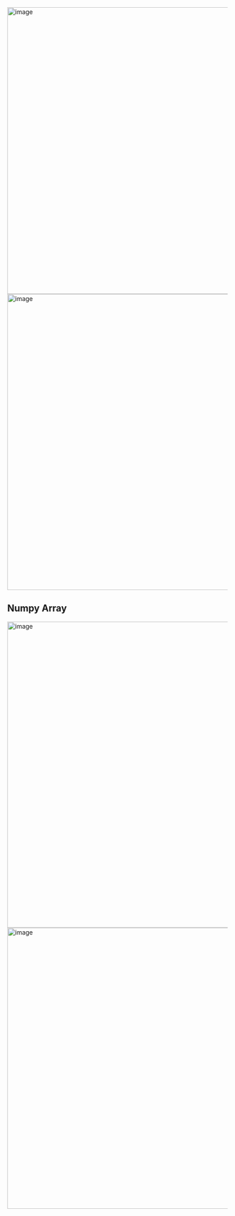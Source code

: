 <img width="654" alt="image" src="https://github.com/user-attachments/assets/e0d1eb9e-7c7d-414d-be01-10c8aa9f8360">
<img width="675" alt="image" src="https://github.com/user-attachments/assets/da889178-c1cc-4c7f-a78c-c1bf1d5029e8">

## Numpy Array
<img width="698" alt="image" src="https://github.com/user-attachments/assets/9250d055-defc-467c-97d0-0ae33f688508">
<img width="641" alt="image" src="https://github.com/user-attachments/assets/1d1e84e7-a91b-422e-998b-edfd14e0f58e">
